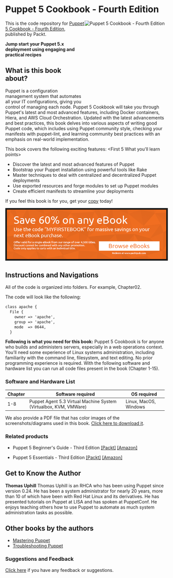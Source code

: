 #  Puppet 5 Cookbook - Fourth Edition

<a href="https://www.packtpub.com/networking-and-servers/puppet-5-cookbook-fourth-edition?utm_source=github&utm_campaign=9781788622448"><img src="https://www.packtpub.com/sites/default/files/B08989.png" alt="Puppet 5 Cookbook - Fourth Edition" height="256px" align="right"></a>

This is the code repository for [Puppet 5 Cookbook - Fourth Edition](https://www.packtpub.com/networking-and-servers/puppet-5-cookbook-fourth-edition?utm_source=github&utm_campaign=9781788622448), published by Packt.

**Jump start your Puppet 5.x deployment using engaging and practical recipes**

## What is this book about?
Puppet is a configuration management system that automates all your IT configurations, giving you control of managing each node. Puppet 5 Cookbook will take you through Puppet's latest and most advanced features, including Docker containers, Hiera, and AWS Cloud Orchestration. Updated with the latest advancements and best practices, this book delves into various aspects of writing good Puppet code, which includes using Puppet community style, checking your manifests with puppet-lint, and learning community best practices with an emphasis on real-world implementation.

This book covers the following exciting features: <First 5 What you'll learn points>
* Discover the latest and most advanced features of Puppet
* Bootstrap your Puppet installation using powerful tools like Rake
* Master techniques to deal with centralized and decentralized Puppet deployments
* Use exported resources and forge modules to set up Puppet modules
* Create efficient manifests to streamline your deployments

If you feel this book is for you, get your [copy](https://www.amazon.com/dp/1788622448) today!

<a href="https://www.packtpub.com/?utm_source=github&utm_medium=banner&utm_campaign=GitHubBanner"><img src="https://raw.githubusercontent.com/PacktPublishing/GitHub/master/GitHub.png" 
alt="https://www.packtpub.com/" border="5" /></a>


## Instructions and Navigations
All of the code is organized into folders. For example, Chapter02.

The code will look like the following:
```
class apache {
  File {
    owner => 'apache',
    group => 'apache',
    mode  => 0644,
  }
```

**Following is what you need for this book:**
Puppet 5 Cookbook is for anyone who builds and administers servers, especially in a web operations context. You’ll need some experience of Linux systems administration, including familiarity with the command line, filesystem, and text editing. No prior programming experience is required.
With the following software and hardware list you can run all code files present in the book (Chapter 1-15).

### Software and Hardware List

| Chapter  | Software required                   | OS required                        |
| -------- | ------------------------------------| -----------------------------------|
| 1-8      | Puppet Agent 5.3 Virtual Machine System (Virtualbox, KVM, VMWare)        | Linux, MacOS, Windows |


We also provide a PDF file that has color images of the screenshots/diagrams used in this book. [Click here to download it](https://www.packtpub.com/sites/default/files/downloads/Puppet5CookbookFourthEdition_ColorImages.pdf).

### Related products <Paste books from the Other books you may enjoy section>
* Puppet 5 Beginner's Guide - Third Edition [[Packt]](https://www.packtpub.com/networking-and-servers/puppet-5-beginner%E2%80%99s-guide-third-edition?utm_source=github&utm_campaign=9781788472906) [[Amazon]](https://www.amazon.com/dp/178847290X)

* Puppet 5 Essentials - Third Edition [[Packt]](https://www.packtpub.com/networking-and-servers/puppet-essentials-third-edition?utm_source=github&utm_campaign=9781787284715) [[Amazon]](https://www.amazon.com/dp/1787284719)

## Get to Know the Author
**Thomas Uphill**
Thomas Uphill is an RHCA who has been using Puppet since version 0.24. He has been a system administrator for nearly 20 years, more than 10 of which have been with Red Hat Linux and its derivatives. He has presented tutorials on Puppet at LISA and has spoken at PuppetConf. He enjoys teaching others how to use Puppet to automate as much system administration tasks as possible.

## Other books by the authors
* [Mastering Puppet](https://www.packtpub.com/networking-and-servers/mastering-puppet?utm_source=github&utm_campaign=9781783982189)
* [Troubleshooting Puppet](https://www.packtpub.com/mapt/book/networking_and_servers/9781784398651?utm_source=github&utm_campaign=9781784398651)

### Suggestions and Feedback
[Click here](https://docs.google.com/forms/d/e/1FAIpQLSdy7dATC6QmEL81FIUuymZ0Wy9vH1jHkvpY57OiMeKGqib_Ow/viewform) if you have any feedback or suggestions.
